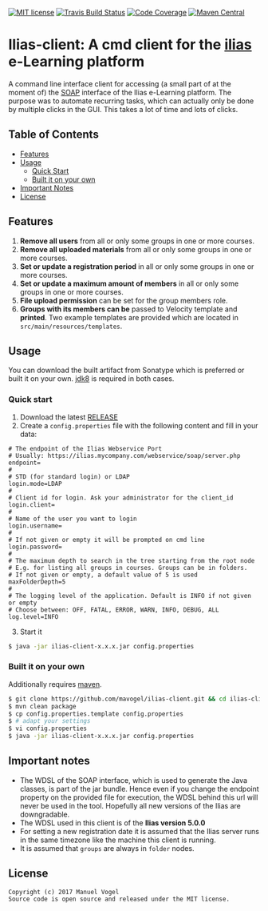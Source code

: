 [![MIT license](http://img.shields.io/badge/license-MIT-brightgreen.svg)](http://opensource.org/licenses/MIT)
[![Travis Build Status](https://travis-ci.org/mavogel/ilias-client.svg?branch=master)](https://travis-ci.org/mavogel/ilias-client)
[![Code Coverage](https://img.shields.io/codecov/c/github/mavogel/ilias-client/master.svg)](https://codecov.io/github/mavogel/ilias-client?branch=master)
[![Maven Central](https://maven-badges.herokuapp.com/maven-central/com.github.mavogel/ilias-client/badge.svg)](https://maven-badges.herokuapp.com/maven-central/com.github.mavogel/ilias-client)
<!--[![GitHub version](https://badge.fury.io/gh/mavogel%2Filias-client.png)](https://github.com/mavogel/ilias-client/releases)-->

# Ilias-client: A cmd client for the [ilias](http://ilias.de/) e-Learning platform
A command line interface client for accessing (a small part of at the moment of) the [SOAP](https://en.wikipedia.org/wiki/SOAP) interface of the Ilias e-Learning platform.
The purpose was to automate recurring tasks, which can actually only be done by multiple clicks in the GUI. This takes a lot of time and lots of clicks.

## Table of Contents
- [Features](#features)
- [Usage](#usage)
    - [Quick Start](#quick-start)
    - [Built it on your own](#built-it-on-your-own)
- [Important Notes](#important-notes)
- [License](#license)

## <a name="features"></a>Features
1. **Remove all users** from all or only some groups in one or more courses.
2. **Remove all uploaded materials** from all or only some groups in one or more courses.
3. **Set or update a registration period** in all or only some groups in one or more courses.
3. **Set or update a maximum amount of members** in all or only some groups in one or more courses.
4. **File upload permission** can be set for the group members role.
5. **Groups with its members can be** passed to Velocity template and **printed**. Two example templates are provided which are located in `src/main/resources/templates`. 

## <a name="usage"></a>Usage
You can download the built artifact from Sonatype which is preferred or built it on your own. [jdk8](http://www.oracle.com/technetwork/java/javase/downloads/jdk8-downloads-2133151.html) is required in both cases.

### <a name="quick-start"></a>Quick start 

1. Download the latest [RELEASE](https://oss.sonatype.org/content/groups/staging/com/github/mavogel/ilias-client/)
2. Create a `config.properties` file with the following content and fill in your data:
```properties
# The endpoint of the Ilias Webservice Port
# Usually: https://ilias.mycompany.com/webservice/soap/server.php
endpoint=
#
# STD (for standard login) or LDAP
login.mode=LDAP
#
# Client id for login. Ask your administrator for the client_id
login.client=
#
# Name of the user you want to login
login.username=
#
# If not given or empty it will be prompted on cmd line
login.password=
#
# The maximum depth to search in the tree starting from the root node
# E.g. for listing all groups in courses. Groups can be in folders.
# If not given or empty, a default value of 5 is used
maxFolderDepth=5
#
# The logging level of the application. Default is INFO if not given or empty
# Choose between: OFF, FATAL, ERROR, WARN, INFO, DEBUG, ALL
log.level=INFO
```
3. Start it
```bash
$ java -jar ilias-client-x.x.x.jar config.properties
```

### <a name="built-it-on-your-own"></a>Built it on your own
Additionally requires [maven](https://maven.apache.org/).

```bash
$ git clone https://github.com/mavogel/ilias-client.git && cd ilias-client 
$ mvn clean package
$ cp config.properties.template config.properties
$ # adapt your settings 
$ vi config.properties
$ java -jar ilias-client-x.x.x.jar config.properties
```

## <a name="important-notes"></a>Important notes
- The WDSL of the SOAP interface, which is used to generate the Java classes, is part of the jar bundle. Hence even if you change the endpoint property on the provided file for execution, the WDSL behind this url will never be used in the tool. Hopefully all new versions of the Ilias are downgradable.
- The WDSL used in this client is of the **Ilias version 5.0.0**
- For setting a new registration date it is assumed that the Ilias server runs in the same timezone like the machine this client is running.
- It is assumed that `groups` are always in `folder` nodes.

## <a name="license"></a>License
    Copyright (c) 2017 Manuel Vogel
    Source code is open source and released under the MIT license.